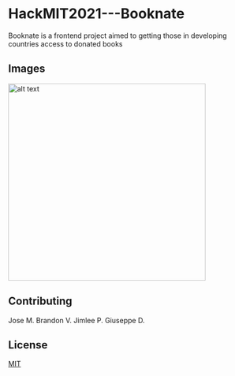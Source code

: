 # HackMIT2021---Booknate

Booknate is a frontend project aimed to getting those in developing countries access to donated books

## Images
<img src="" alt="alt text" width="400">

## Contributing
Jose M.
Brandon V.
Jimlee P.
Giuseppe D.

## License
[MIT](https://choosealicense.com/licenses/mit/)
